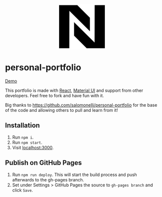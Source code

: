 <p align="center">
  <img src="icon.png" width="150px" />
</p>

# personal-portfolio

[Demo](https://nolannick.github.io/react-profile/)

This portfolio is made with [React](https://github.com/facebook/react), [Material UI](https://github.com/callemall/material-ui) and support from other developers.
Feel free to fork and have fun with it. 

Big thanks to https://github.com/salomonelli/personal-portfolio for the base of the code and allowing others to pull and learn from it!

## Installation

1. Run `npm i`.
2. Run `npm start`.
3. Visit [localhost:3000](http://localhost:3000).


## Publish on GitHub Pages

1. Run `npm run deploy`. This will start the build process and push afterwards to the gh-pages branch.
2. Set under Settings > GitHub Pages the source to `gh-pages branch` and click `Save`.
